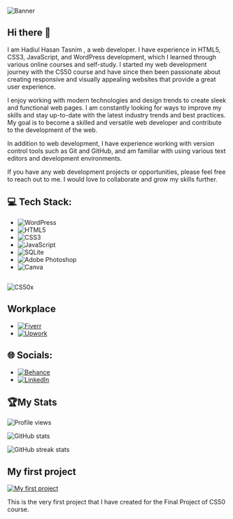 
![Banner]([https://scontent.fdac99-1.fna.fbcdn.net/v/t39.30808-6/332482164_3383463508607930_7723230335207355644_n.jpg?_nc_cat=108&ccb=1-7&_nc_sid=730e14&_nc_ohc=DctBohgQaagAX-6zTfw&_nc_ht=scontent.fdac99-1.fna&oh=00_AfD1EAmfQv7r0ZV_HT0Jskq3QP6D5E4F7LrZYqk-ficqeA&oe=63F748B0](https://scontent.fdac139-1.fna.fbcdn.net/v/t39.30808-6/332482164_3383463508607930_7723230335207355644_n.jpg?_nc_cat=108&ccb=1-7&_nc_sid=730e14&_nc_ohc=a2tAYS-Cg_8AX-yk7LV&_nc_ht=scontent.fdac139-1.fna&oh=00_AfDW7KjKGKo_3YheTEgAn8Ul60eH1qmi7YPKz-xGIxfteQ&oe=63FF31B0))

## Hi there 👋


I am Hadiul Hasan Tasnim , a web developer. I have experience in HTML5, CSS3, JavaScript, and WordPress development, which I learned through various online courses and self-study. I started my web development journey with the CS50 course and have since then been passionate about creating responsive and visually appealing websites that provide a great user experience.

I enjoy working with modern technologies and design trends to create sleek and functional web pages. I am constantly looking for ways to improve my skills and stay up-to-date with the latest industry trends and best practices. My goal is to become a skilled and versatile web developer and contribute to the development of the web.

In addition to web development, I have experience working with version control tools such as Git and GitHub, and am familiar with using various text editors and development environments.

If you have any web development projects or opportunities, please feel free to reach out to me. I would love to collaborate and grow my skills further.

## 💻 Tech Stack:
- ![WordPress](https://img.shields.io/badge/WordPress-%23117AC9.svg?style=for-the-badge&logo=WordPress&logoColor=white)
- ![HTML5](https://img.shields.io/badge/html5-%23E34F26.svg?style=for-the-badge&logo=html5&logoColor=white) 
- ![CSS3](https://img.shields.io/badge/css3-%231572B6.svg?style=for-the-badge&logo=css3&logoColor=white) 
- ![JavaScript](https://img.shields.io/badge/javascript-%23323330.svg?style=for-the-badge&logo=javascript&logoColor=%23F7DF1E) 
- ![SQLite](https://img.shields.io/badge/sqlite-%2307405e.svg?style=for-the-badge&logo=sqlite&logoColor=white) 
- ![Adobe Photoshop](https://img.shields.io/badge/adobephotoshop-%2331A8FF.svg?style=for-the-badge&logo=adobephotoshop&logoColor=white) 
- ![Canva](https://img.shields.io/badge/Canva-%2300C4CC.svg?style=for-the-badge&logo=Canva&logoColor=white)
##
![CS50x](https://scontent.fdac99-1.fna.fbcdn.net/v/t39.30808-6/332468535_1332292204227192_4442671184504726875_n.jpg?stp=dst-jpg_p180x540&_nc_cat=109&ccb=1-7&_nc_sid=730e14&_nc_ohc=oXhBpKTVjaQAX8OKQlf&_nc_ht=scontent.fdac99-1.fna&oh=00_AfBi1ycSo4ua-Tn5K63TUkn7KdvbcpeTIvUOhiSQau5L_g&oe=63F92107)

## Workplace

- [![Fiverr](https://img.shields.io/badge/Fiverr-1dbf73?logo=fiverr&logoColor=white)](https://www.fiverr.com/tasnim_hasan?up_rollout=true)
- [![Upwork](https://img.shields.io/badge/Upwork-6fda44?logo=upwork&logoColor=white)](https://www.upwork.com/freelancers/~01672e3195d9571d06)
## 🌐 Socials:

- [![Behance](https://img.shields.io/badge/Behance-1769ff?logo=behance&logoColor=white)](https://behance.net/HadiulHasanTasnim)  
- [![LinkedIn](https://img.shields.io/badge/LinkedIn-%230077B5.svg?logo=linkedin&logoColor=white)](https://www.linkedin.com/in/hadiul-hasan-tasnim-128b98241/)

## 🏆My Stats


![Profile views](https://gpvc.arturio.dev/Tasnim-Hasan)  

![GitHub stats](https://github-readme-stats.vercel.app/api?username=Tasnim-Hasan&show_icons=true)  

![GitHub streak stats](https://streak-stats.demolab.com/?user=Tasnim-Hasan)
## My first project

[![My first project](https://img.youtube.com/vi/VIDEO_ID/0.jpg)](https://www.youtube.com/watch?v=C8L-k4LG65w)

This is the very first project that I have created for the Final Project of CS50 course.
